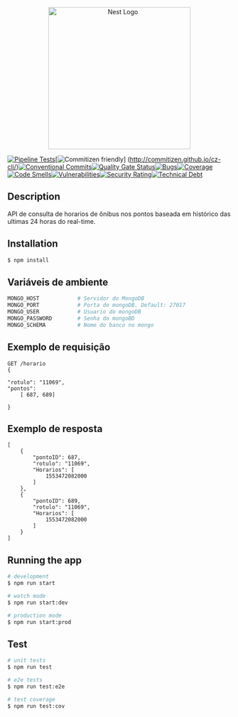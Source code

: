 <p align="center">
  <a href="http://nestjs.com/" target="blank"><img src="https://nestjs.com/img/logo_text.svg" width="320" alt="Nest Logo" /></a>
</p>

[![Pipeline Tests](https://gitlab.es.gov.br/espm/Transcol-Online/Realtime/horario-no-ponto-API/badges/master/build.svg)](https://gitlab.es.gov.br/espm/Transcol-Online/Realtime/horario-no-ponto-API/pipelines)[![Commitizen friendly](https://img.shields.io/badge/commitizen-friendly-brightgreen.svg)] (http://commitizen.github.io/cz-cli/)[![Conventional Commits](https://img.shields.io/badge/Conventional%20Commits-1.0.0-yellow.svg)](https://conventionalcommits.org)[![Quality Gate Status](http://sonar.10.243.9.16.xip.io/api/project_badges/measure?project=horario-no-ponto-api&metric=alert_status)](http://sonar.10.243.9.16.xip.io/dashboard?id=horario-no-ponto-api)[![Bugs](http://sonar.10.243.9.16.xip.io/api/project_badges/measure?project=horario-no-ponto-api&metric=bugs)](http://sonar.10.243.9.16.xip.io/dashboard?id=horario-no-ponto-api)[![Coverage](http://sonar.10.243.9.16.xip.io/api/project_badges/measure?project=horario-no-ponto-api&metric=coverage)](http://sonar.10.243.9.16.xip.io/dashboard?id=horario-no-ponto-api)[![Code Smells](http://sonar.10.243.9.16.xip.io/api/project_badges/measure?project=horario-no-ponto-api&metric=code_smells)](http://sonar.10.243.9.16.xip.io/dashboard?id=horario-no-ponto-api)[![Vulnerabilities](http://sonar.10.243.9.16.xip.io/api/project_badges/measure?project=horario-no-ponto-api&metric=vulnerabilities)](http://sonar.10.243.9.16.xip.io/dashboard?id=horario-no-ponto-api)[![Security Rating](http://sonar.10.243.9.16.xip.io/api/project_badges/measure?project=horario-no-ponto-api&metric=security_rating)](http://sonar.10.243.9.16.xip.io/dashboard?id=horario-no-ponto-api)[![Technical Debt](http://sonar.10.243.9.16.xip.io/api/project_badges/measure?project=horario-no-ponto-api&metric=sqale_index)](http://sonar.10.243.9.16.xip.io/dashboard?id=horario-no-ponto-api)
## Description

API de consulta de horarios de ônibus nos pontos baseada em histórico das ultimas 24 horas do real-time.

## Installation

```bash
$ npm install
```

## Variáveis de ambiente
```bash
MONGO_HOST            # Servidor do MongoDB
MONGO_PORT            # Porta do mongoDB. Default: 27017
MONGO_USER            # Usuario do mongoDB
MONGO_PASSWORD        # Senha do mongoBD
MONGO_SCHEMA          # Nome do banco no mongo
```

## Exemplo de requisição
```
GET /horario
{
	
"rotulo": "11069",
"pontos": 
	[ 687, 689]
	
}

```

## Exemplo de resposta
```
[
    {
        "pontoID": 687,
        "rotulo": "11069",
        "Horarios": [
            1553472082000
        ]
    },
    {
        "pontoID": 689,
        "rotulo": "11069",
        "Horarios": [
            1553472082000
        ]
    }
]
```


## Running the app

```bash
# development
$ npm run start

# watch mode
$ npm run start:dev

# production mode
$ npm run start:prod
```

## Test

```bash
# unit tests
$ npm run test

# e2e tests
$ npm run test:e2e

# test coverage
$ npm run test:cov
```

